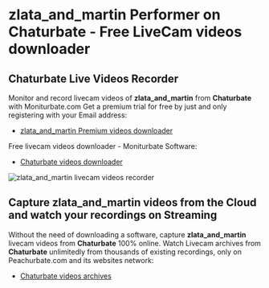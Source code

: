 # zlata_and_martin Performer on Chaturbate - Free LiveCam videos downloader

## Chaturbate Live Videos Recorder

Monitor and record livecam videos of **zlata_and_martin** from **Chaturbate** with Moniturbate.com
Get a premium trial for free by just and only registering with your Email address:
* [zlata_and_martin Premium videos downloader](https://moniturbate.com/request-demo-licence-key.html)

Free livecam videos downloader - Moniturbate Software:
* [Chaturbate videos downloader](https://moniturbate.com/moniturbate-download-software.html)

![zlata_and_martin livecam videos recorder](https://peachurnet.com/templates/moniturbate-software.png)


## Capture zlata_and_martin videos from the Cloud and watch your recordings on Streaming

Without the need of downloading a software, capture **zlata_and_martin** livecam videos from **Chaturbate** 100% online.
Watch Livecam archives from **Chaturbate** unlimitedly from thousands of existing recordings, only on Peachurbate.com and its websites network:
* [Chaturbate videos archives](https://peachurnet.com/)